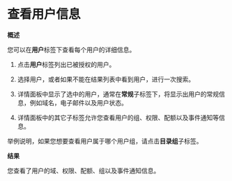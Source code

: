 # 查看用户信息

**概述**

您可以在**用户**标签下查看每个用户的详细信息。

1. 点击**用户**标签列出已被授权的用户。

2. 选择用户，或者如果不能在结果列表中看到用户，进行一次搜索。

3. 详情面板中显示了选中的用户，通常在**常规**子标签下，将显示出用户的常规信息，例如域名，电子邮件以及用户状态。

4. 详情面板中的其它子标签允许您查看用户的组、权限、配额以及事件通知等信息。

举例说明，如果您想要查看用户属于哪个用户组，请点击**目录组**子标签。

**结果**

您查看了用户的域、权限、配额、组以及事件通知信息。
